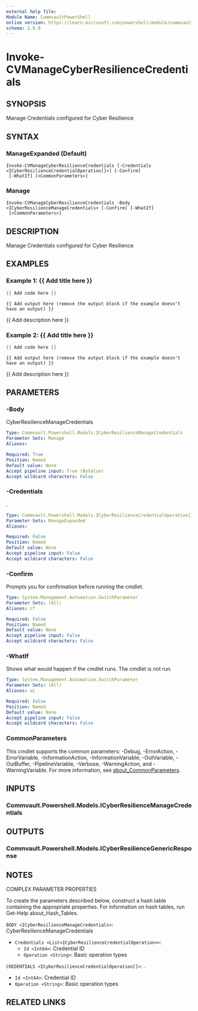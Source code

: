 ```yaml
---
external help file:
Module Name: CommvaultPowerShell
online version: https://learn.microsoft.com/powershell/module/commvaultpowershell/invoke-cvmanagecyberresiliencecredentials
schema: 2.0.0
---
```


# Invoke-CVManageCyberResilienceCredentials

## SYNOPSIS
Manage Credentials configured for Cyber Resilience

## SYNTAX

### ManageExpanded (Default)
```
Invoke-CVManageCyberResilienceCredentials [-Credentials <ICyberResilienceCredentialOperation[]>] [-Confirm]
 [-WhatIf] [<CommonParameters>]
```

### Manage
```
Invoke-CVManageCyberResilienceCredentials -Body <ICyberResilienceManageCredentials> [-Confirm] [-WhatIf]
 [<CommonParameters>]
```

## DESCRIPTION
Manage Credentials configured for Cyber Resilience

## EXAMPLES

### Example 1: {{ Add title here }}
```powershell
{{ Add code here }}
```

```output
{{ Add output here (remove the output block if the example doesn't have an output) }}
```

{{ Add description here }}

### Example 2: {{ Add title here }}
```powershell
{{ Add code here }}
```

```output
{{ Add output here (remove the output block if the example doesn't have an output) }}
```

{{ Add description here }}

## PARAMETERS

### -Body
CyberResilienceManageCredentials

```yaml
Type: Commvault.Powershell.Models.ICyberResilienceManageCredentials
Parameter Sets: Manage
Aliases:

Required: True
Position: Named
Default value: None
Accept pipeline input: True (ByValue)
Accept wildcard characters: False
```

### -Credentials
.

```yaml
Type: Commvault.Powershell.Models.ICyberResilienceCredentialOperation[]
Parameter Sets: ManageExpanded
Aliases:

Required: False
Position: Named
Default value: None
Accept pipeline input: False
Accept wildcard characters: False
```

### -Confirm
Prompts you for confirmation before running the cmdlet.

```yaml
Type: System.Management.Automation.SwitchParameter
Parameter Sets: (All)
Aliases: cf

Required: False
Position: Named
Default value: None
Accept pipeline input: False
Accept wildcard characters: False
```

### -WhatIf
Shows what would happen if the cmdlet runs.
The cmdlet is not run.

```yaml
Type: System.Management.Automation.SwitchParameter
Parameter Sets: (All)
Aliases: wi

Required: False
Position: Named
Default value: None
Accept pipeline input: False
Accept wildcard characters: False
```

### CommonParameters
This cmdlet supports the common parameters: -Debug, -ErrorAction, -ErrorVariable, -InformationAction, -InformationVariable, -OutVariable, -OutBuffer, -PipelineVariable, -Verbose, -WarningAction, and -WarningVariable. For more information, see [about_CommonParameters](http://go.microsoft.com/fwlink/?LinkID=113216).

## INPUTS

### Commvault.Powershell.Models.ICyberResilienceManageCredentials

## OUTPUTS

### Commvault.Powershell.Models.ICyberResilienceGenericResponse

## NOTES

COMPLEX PARAMETER PROPERTIES

To create the parameters described below, construct a hash table containing the appropriate properties. For information on hash tables, run Get-Help about_Hash_Tables.


`BODY <ICyberResilienceManageCredentials>`: CyberResilienceManageCredentials
  - `Credentials <List<ICyberResilienceCredentialOperation>>`: 
    - `Id <Int64>`: Credential ID
    - `Operation <String>`: Basic operation types

`CREDENTIALS <ICyberResilienceCredentialOperation[]>`: .
  - `Id <Int64>`: Credential ID
  - `Operation <String>`: Basic operation types

## RELATED LINKS

